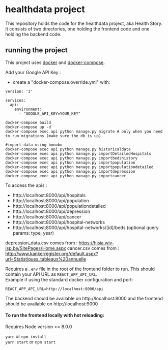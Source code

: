 # healthdata project
This repository holds the code for the healthdata project, aka Health Story. It consists of two directories, one holding the frontend code and one holding the backend code.

## running the project
This project uses [docker](https://docs.docker.com/install/) and  [docker-compose](https://docs.docker.com/compose/install/).

Add your Google API Key :
  - create a "docker-compose.override.yml" with:
  ```
  version: '3'

  services:
    api:
      environment:
        - "GOOGLE_API_KEY=YOUR_KEY"
  ```

```
docker-compose build
docker-compose up -d
docker-compose exec api python manage.py migrate # only when you need to run migrations (make sure the db is up)

#import data using bonobo
docker-compose exec api python manage.py historicaldata
docker-compose exec api python manage.py importDetailedHospitals
docker-compose exec api python manage.py importbedshistory
docker-compose exec api python manage.py importpopulation
docker-compose exec api python manage.py importpopulationdetailed
docker-compose exec api python manage.py importdepression
docker-compose exec api python manage.py importcancer
```

To access the apis :
* http://localhost:8000/api/hospitals
* http://localhost:8000/api/population
* http://localhost:8000/api/populationdetailed
* http://localhost:8000/api/depression
* http://localhost:8000/api/cancer
* http://localhost:8000/api/hospital-networks
* http://localhost:8000/api/hospital-networks/[id]/beds (optional query params: type, year)

depression_data.csv comes from : https://hisia.wiv-isp.be/SitePages/Home.aspx
cancer.csv comes from : http://www.kankerregister.org/default.aspx?url=Statistiques_tableaux%20annuelle

Requires a `.env` file in the root of the frontend folder to run. This should contain your API URL as `REACT_APP_API_URL`.  
Example if using the standard docker configuration and port:
```
REACT_APP_API_URL=http://localhost:8000/api
```

The backend should be available on http://localhost:8000 and the frontend should be available on http://localhost:9000

#### To run the frontend locally with hot reloading:

Requires Node version >= 8.0.0

`yarn` or `npm install`  
`yarn start` or `npm start`
